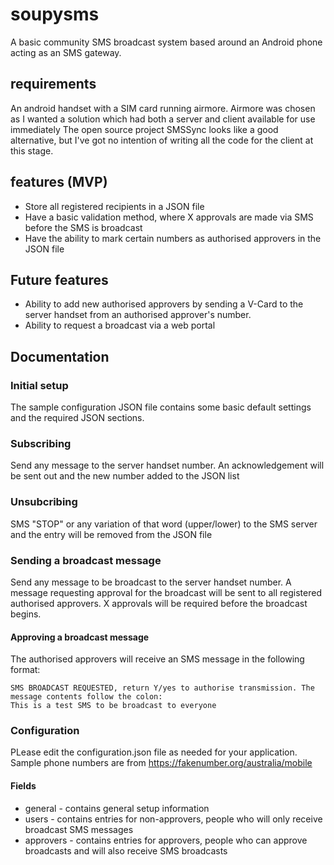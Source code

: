 # soupysms
A basic community SMS broadcast system based around an Android phone acting as an SMS gateway.

## requirements
An android handset with a SIM card running airmore.
Airmore was chosen as I wanted a solution which had both a server and client available for use immediately
The open source project SMSSync looks like a good alternative, but I've got no intention of writing all the code 
for the client at this stage.

## features (MVP)
- Store all registered recipients in a JSON file
- Have a basic validation method, where X approvals are made via SMS before the SMS is broadcast
- Have the ability to mark certain numbers as authorised approvers in the JSON file

## Future features
- Ability to add new authorised approvers by sending a V-Card to the server handset from an authorised approver's number.
- Ability to request a broadcast via a web portal

## Documentation
### Initial setup
The sample configuration JSON file contains some basic default settings and the required JSON sections.
### Subscribing
Send any message to the server handset number. An acknowledgement will be sent out and the new number added to the JSON list
### Unsubcribing 
SMS "STOP" or any variation of that word (upper/lower) to the SMS server and the entry will be removed from the JSON file
### Sending a broadcast message
Send any message to be broadcast to the server handset number. A message requesting approval for the broadcast will be sent 
to all registered authorised approvers.
X approvals will be required before the broadcast begins.
#### Approving a broadcast message
The authorised approvers will receive an SMS message in the following format:
```text
SMS BROADCAST REQUESTED, return Y/yes to authorise transmission. The message contents follow the colon:
This is a test SMS to be broadcast to everyone
```

### Configuration
PLease edit the configuration.json file as needed for your application.
Sample phone numbers are from https://fakenumber.org/australia/mobile

#### Fields
- general - contains general setup information
- users - contains entries for non-approvers, people who will only receive broadcast SMS messages
- approvers - contains entries for approvers, people who can approve broadcasts and will also receive SMS broadcasts
